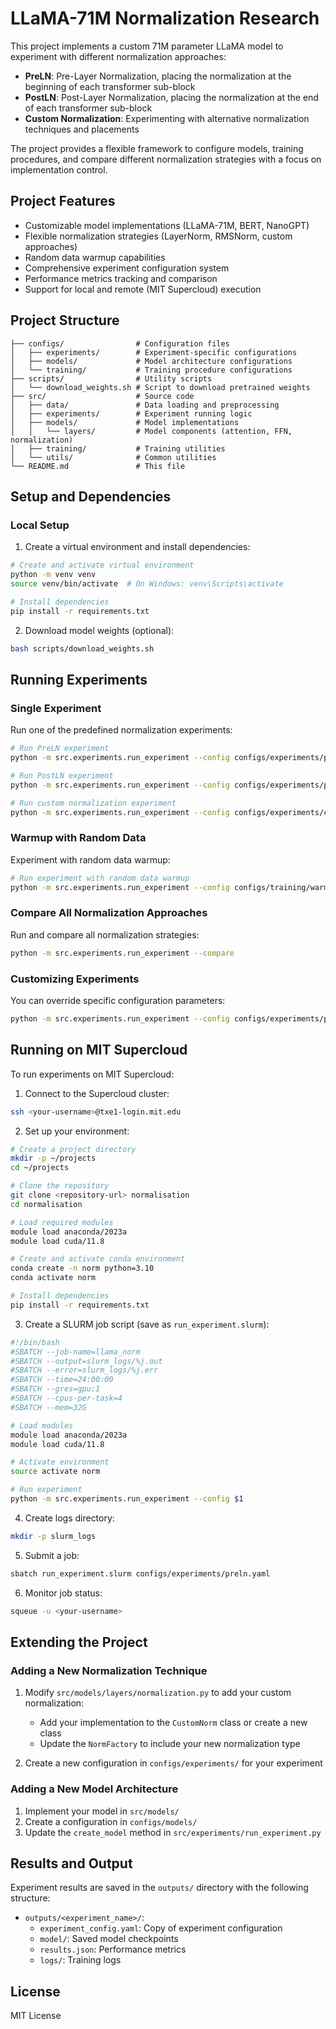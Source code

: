 # LLaMA-71M Normalization Research

This project implements a custom 71M parameter LLaMA model to experiment with different normalization approaches:
- **PreLN**: Pre-Layer Normalization, placing the normalization at the beginning of each transformer sub-block
- **PostLN**: Post-Layer Normalization, placing the normalization at the end of each transformer sub-block
- **Custom Normalization**: Experimenting with alternative normalization techniques and placements

The project provides a flexible framework to configure models, training procedures, and compare different normalization strategies with a focus on implementation control.

## Project Features

- Customizable model implementations (LLaMA-71M, BERT, NanoGPT)
- Flexible normalization strategies (LayerNorm, RMSNorm, custom approaches)
- Random data warmup capabilities
- Comprehensive experiment configuration system
- Performance metrics tracking and comparison
- Support for local and remote (MIT Supercloud) execution

## Project Structure

```
├── configs/                # Configuration files
│   ├── experiments/        # Experiment-specific configurations
│   ├── models/             # Model architecture configurations
│   └── training/           # Training procedure configurations
├── scripts/                # Utility scripts
│   └── download_weights.sh # Script to download pretrained weights
├── src/                    # Source code
│   ├── data/               # Data loading and preprocessing
│   ├── experiments/        # Experiment running logic
│   ├── models/             # Model implementations
│   │   └── layers/         # Model components (attention, FFN, normalization)
│   ├── training/           # Training utilities
│   └── utils/              # Common utilities
└── README.md               # This file
```

## Setup and Dependencies

### Local Setup

1. Create a virtual environment and install dependencies:

```bash
# Create and activate virtual environment
python -m venv venv
source venv/bin/activate  # On Windows: venv\Scripts\activate

# Install dependencies
pip install -r requirements.txt
```

2. Download model weights (optional):

```bash
bash scripts/download_weights.sh
```

## Running Experiments

### Single Experiment

Run one of the predefined normalization experiments:

```bash
# Run PreLN experiment
python -m src.experiments.run_experiment --config configs/experiments/preln.yaml

# Run PostLN experiment
python -m src.experiments.run_experiment --config configs/experiments/postln.yaml

# Run custom normalization experiment
python -m src.experiments.run_experiment --config configs/experiments/custom_norm.yaml
```

### Warmup with Random Data

Experiment with random data warmup:

```bash
# Run experiment with random data warmup
python -m src.experiments.run_experiment --config configs/training/warmup_experiments.yaml
```

### Compare All Normalization Approaches

Run and compare all normalization strategies:

```bash
python -m src.experiments.run_experiment --compare
```

### Customizing Experiments

You can override specific configuration parameters:

```bash
python -m src.experiments.run_experiment --config configs/experiments/preln.yaml --learning_rate 1e-4 --warmup_steps 1000
```

## Running on MIT Supercloud

To run experiments on MIT Supercloud:

1. Connect to the Supercloud cluster:

```bash
ssh <your-username>@txe1-login.mit.edu
```

2. Set up your environment:

```bash
# Create a project directory
mkdir -p ~/projects
cd ~/projects

# Clone the repository
git clone <repository-url> normalisation
cd normalisation

# Load required modules
module load anaconda/2023a
module load cuda/11.8

# Create and activate conda environment
conda create -n norm python=3.10
conda activate norm

# Install dependencies
pip install -r requirements.txt
```

3. Create a SLURM job script (save as `run_experiment.slurm`):

```bash
#!/bin/bash
#SBATCH --job-name=llama_norm
#SBATCH --output=slurm_logs/%j.out
#SBATCH --error=slurm_logs/%j.err
#SBATCH --time=24:00:00
#SBATCH --gres=gpu:1
#SBATCH --cpus-per-task=4
#SBATCH --mem=32G

# Load modules
module load anaconda/2023a
module load cuda/11.8

# Activate environment
source activate norm

# Run experiment
python -m src.experiments.run_experiment --config $1
```

4. Create logs directory:

```bash
mkdir -p slurm_logs
```

5. Submit a job:

```bash
sbatch run_experiment.slurm configs/experiments/preln.yaml
```

6. Monitor job status:

```bash
squeue -u <your-username>
```

## Extending the Project

### Adding a New Normalization Technique

1. Modify `src/models/layers/normalization.py` to add your custom normalization:
   - Add your implementation to the `CustomNorm` class or create a new class
   - Update the `NormFactory` to include your new normalization type

2. Create a new configuration in `configs/experiments/` for your experiment

### Adding a New Model Architecture

1. Implement your model in `src/models/`
2. Create a configuration in `configs/models/`
3. Update the `create_model` method in `src/experiments/run_experiment.py`

## Results and Output

Experiment results are saved in the `outputs/` directory with the following structure:

- `outputs/<experiment_name>/`:
  - `experiment_config.yaml`: Copy of experiment configuration
  - `model/`: Saved model checkpoints
  - `results.json`: Performance metrics
  - `logs/`: Training logs

## License

MIT License